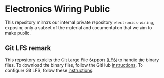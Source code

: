 Electronics Wiring Public
=========================

This repository mirrors our internal private repository `electronics-wiring`,
exposing only a subset of the material and documentation that we aim to make public.

## Git LFS remark
This repository exploits the Git Large File Support ([LFS][1]) to handle the binary files.
To download the binary files, follow the GitHub [instructions][2]. To configure Git LFS, follow these [instructions][3].

[1]: https://git-lfs.github.com/
[2]: https://help.github.com/articles/installing-git-large-file-storage/
[3]: https://help.github.com/en/github/managing-large-files/configuring-git-large-file-storage
